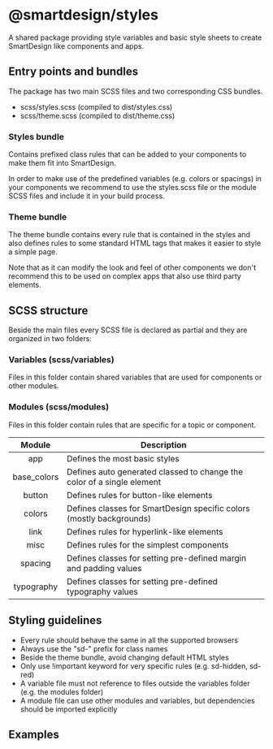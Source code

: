 # @smartdesign/styles

A shared package providing style variables and basic style sheets to create SmartDesign like components and apps.

## Entry points and bundles

The package has two main SCSS files and two corresponding CSS bundles.

- scss/styles.scss (compiled to dist/styles.css)
- scss/theme.scss (compiled to dist/theme.css)

### Styles bundle

Contains prefixed class rules that can be added to your components to make them fit into SmartDesign.

In order to make use of the predefined variables (e.g. colors or spacings) in your components we recommend to
use the styles.scss file or the module SCSS files and include it in your build process.

### Theme bundle

The theme bundle contains every rule that is contained in the styles and also defines rules to some standard HTML
tags that makes it easier to style a simple page.

Note that as it can modify the look and feel of other components we don't recommend this to be used on complex
apps that also use third party elements.

## SCSS structure

Beside the main files every SCSS file is declared as partial and they are organized in two folders:

### Variables (scss/variables)

Files in this folder contain shared variables that are used for components or other modules.

### Modules (scss/modules)

Files in this folder contain rules that are specific for a topic or component.

|   Module    | Description                                                            |
| :---------: | ---------------------------------------------------------------------- |
|     app     | Defines the most basic styles                                          |
| base_colors | Defines auto generated classed to change the color of a single element |
|   button    | Defines rules for button-like elements                                 |
|   colors    | Defines classes for SmartDesign specific colors (mostly backgrounds)   |
|    link     | Defines rules for hyperlink-like elements                              |
|    misc     | Defines rules for the simplest components                              |
|   spacing   | Defines classes for setting pre-defined margin and padding values      |
| typography  | Defines classes for setting pre-defined typography values              |

## Styling guidelines

- Every rule should behave the same in all the supported browsers
- Always use the "sd-" prefix for class names
- Beside the theme bundle, avoid changing default HTML styles
- Only use !important keyword for very specific rules (e.g. sd-hidden, sd-red)
- A variable file must not reference to files outside the variables folder (e.g. the modules folder)
- A module file can use other modules and variables, but dependencies should be imported explicitly

## Examples
